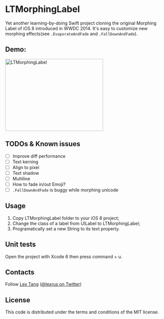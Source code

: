 # LTMorphingLabel
Yet another learning-by-doing Swift project cloning the original Morphing Label of iOS 8 introduced in WWDC 2014. It's easy to customize new morphing effects(see ```.EvaporateAndFade``` and ```.FallDownAndFade```).

## Demo:
<img src="https://cloud.githubusercontent.com/assets/219689/3426548/cdacb1b6-0023-11e4-9827-15901055c8d0.gif" width="313" height="230" alt="LTMorphingLabel"/>

## TODOs & Known issues
- [ ] Improve diff performance
- [ ] Text kerning
- [ ] Align to pixel
- [ ] Text shadow
- [ ] Multiline
- [ ] How to fade in/out Emoji?
- [ ] ```.FallDownAndFade``` is buggy while morphing unicode

## Usage
1. Copy LTMorphingLabel folder to your iOS 8 project;
2. Change the class of a label from UILabel to LTMorphingLabel;
3. Programatically set a new String to its text property.

## Unit tests
Open the project with Xcode 6 then press command + u.

## Contacts
Follow [Lex Tang](https://github.com/lexrus/) ([@lexrus on Twitter](https://twitter.com/lexrus/))

## License
This code is distributed under the terms and conditions of the MIT license.
